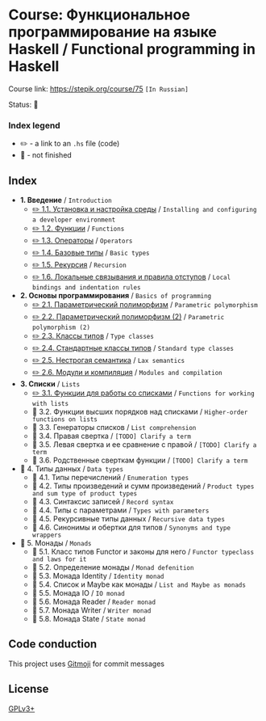 # Course: Функциональное программирование на языке Haskell / Functional programming in Haskell

Course link: https://stepik.org/course/75 `[In Russian]`

Status: 🚧

### Index legend

- ✏️ - a link to an `.hs` file (code)
- 🚧 - not finished

## Index

- **1. Введение** / `Introduction`
  - [✏️ 1.1. Установка и настройка среды](1_1_installing_and_configuring_a_developer_environment/Main.hs) / `Installing and configuring a developer environment`
  - [✏️ 1.2. Функции](1_2_functions/Main.hs) / `Functions`
  - [✏️ 1.3. Операторы](1_3_operators/Main.hs) / `Operators`
  - [✏️ 1.4. Базовые типы](1_4_basic_types/Main.hs) / `Basic types`
  - [✏️ 1.5. Рекурсия](1_5_recursion/Main.hs) / `Recursion`
  - [✏️ 1.6. Локальные связывания и правила отступов](1_6_local_bindings_and_indentation_rules/Main.hs) / `Local bindings and indentation rules`
- **2. Основы программирования** / `Basics of programming`
  - [✏️ 2.1. Параметрический полиморфизм](2_1_parametric_polymorphism/Main.hs) / `Parametric polymorphism`
  - [✏️ 2.2. Параметрический полиморфизм (2)](2_2_parametric_polymorphism_2/Main.hs) / `Parametric polymorphism (2)`
  - [✏️ 2.3. Классы типов](2_3_type_classes/Main.hs) / `Type classes`
  - [✏️ 2.4. Стандартные классы типов](2_4_standard_type_classes/Main.hs) / `Standard type classes`
  - [✏️ 2.5. Нестрогая семантика](2_5_lax_semantics/Main.hs) / `Lax semantics`
  - [✏️ 2.6. Модули и компиляция](2_6_modules-and_compilation/Main.hs) / `Modules and compilation`
- **3. Списки** / `Lists`
  - [✏️ 3.1. Функции для работы со списками](3_1_functions_for_working_with_lists/Main.hs) / `Functions for working with lists`
  - 🚧 3.2. Функции высших порядков над списками / `Higher-order functions on lists`
  - 🚧 3.3. Генераторы списков / `List comprehension`
  - 🚧 3.4. Правая свертка / `[TODO] Clarify a term`
  - 🚧 3.5. Левая свертка и ее сравнение с правой / `[TODO] Clarify a term`
  - 🚧 3.6. Родственные сверткам функции / `[TODO] Clarify a term`
- 🚧 4. Типы данных / `Data types`
  - 🚧 4.1. Типы перечислений / `Enumeration types`
  - 🚧 4.2. Типы произведений и сумм произведений / `Product types and sum type of product types`
  - 🚧 4.3. Синтаксис записей / `Record syntax`
  - 🚧 4.4. Типы с параметрами / `Types with parameters`
  - 🚧 4.5. Рекурсивные типы данных / `Recursive data types`
  - 🚧 4.6. Синонимы и обертки для типов / `Synonyms and type wrappers`
- 🚧 5. Монады / `Monads`
  - 🚧 5.1. Класс типов Functor и законы для него / `Functor typeclass and laws for it`
  - 🚧 5.2. Определение монады / `Monad defenition`
  - 🚧 5.3. Монада Identity / `Identity monad`
  - 🚧 5.4. Список и Maybe как монады / `List and Maybe as monads`
  - 🚧 5.5. Монада IO / `IO monad`
  - 🚧 5.6. Монада Reader / `Reader monad`
  - 🚧 5.7. Монада Writer / `Writer monad`
  - 🚧 5.8. Монада State / `State monad`

## Code conduction

This project uses [Gitmoji](https://gitmoji.carloscuesta.me) for commit messages

## License

[GPLv3+](LICENSE)
